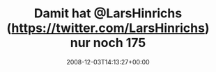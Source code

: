 ---
retweeted: false
source: <a href="http://twitter.com" rel="nofollow">Twitter Web Client</a>
entities:
  hashtags:
  - text: basta
    indices:
    - '49'
    - '55'
  symbols: []
  user_mentions:
  - name: Lars Hinrichs
    screen_name: LarsHinrichs
    indices:
    - '10'
    - '23'
    id_str: '4774421'
    id: '4774421'
  urls: []
display_text_range:
- '0'
- '55'
favorite_count: '0'
id_str: '1036166832'
truncated: false
retweet_count: '0'
id: '1036166832'
created_at: Wed Dec 03 14:13:27 +0000 2008
favorited: false
full_text: 'Damit hat [@LarsHinrichs](https://twitter.com/LarsHinrichs) nur noch 1751
  Followers. #basta'
lang: de
tags:
- basta
- pesos/twitter
date: '2008-12-03T14:13:27+00:00'
src: https://twitter.com/bascht/status/1036166832
original_url: https://twitter.com/bascht/status/1036166832
type: twitter_tweet
text: 'Damit hat [@LarsHinrichs](https://twitter.com/LarsHinrichs) nur noch 1751 Followers.
  #basta'
title: Damit hat @LarsHinrichs (https://twitter.com/LarsHinrichs) nur noch 175

---